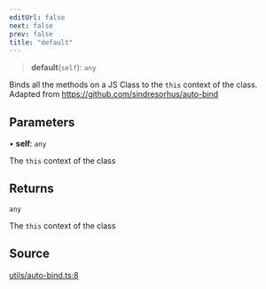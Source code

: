 ```yaml
---
editUrl: false
next: false
prev: false
title: "default"
---
```


> **default**(`self`): `any`

Binds all the methods on a JS Class to the `this` context of the class.
Adapted from https://github.com/sindresorhus/auto-bind

## Parameters

• **self**: `any`

The `this` context of the class

## Returns

`any`

The `this` context of the class

## Source

[utils/auto-bind.ts:8](https://github.com/shipshapecode/shepherd/blob/78f473198277a0f7ac6fea873f10441dcf8b3944/shepherd.js/src/utils/auto-bind.ts#L8)
